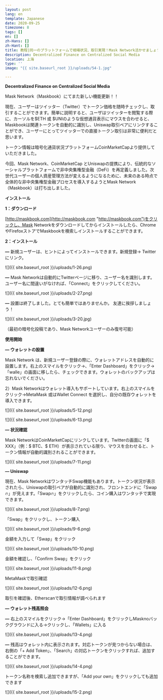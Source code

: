 ```yaml
---
layout: post
lang: en
template: Japanese
date: 2020-09-25
timezone: 8
tags: []
en: []
zh-Hans: []
zh-Hant: []
title: 教程|同一のプラットフォームで相場状況、取引実現！Mask Network活かせましょう！
description: Decentralized Finance on Centralized Social Media
location: 上海
type: ''
image: "{{ site.baseurl_root }}/uploads/54-1.jpg"

---
```

**Decentralized Finance on Centralized Social Media**

Mask Network（Maskbook）にてまた新しい機能更新！！

現在、ユーザーはツイッター（Twitter）でトークン価格を随時チェックし、取引することができます。簡単に説明すると、ユーザはツイッターを閲覧する際に、カーソルを$ETH 或 $UNIのような仮想通貨表示にマウスを合わせると、Maskbookは関連トークンを自動的に識別し、Uniswap取引ペアにリンクすることができ、ユーザーにとってツイッターでの直接トークン取引は非常に便利だと思います。

トークン情報は暗号化通貨状況プラットフォームCoinMarketCapより提供していただきました。

今回、Mask Network、CoinMarketCap とUniswapの提携により、伝統的なソーシャルプラットフォームで非中央集権型金融（DeFi）を再定義しました。次世代ユーザーの個人資産管理方法が変えるようになるために、未来のある時点で全体的な非中央集権型金融プロセスを導入するようとMask Network（Maskbook）は打ち出しました。

**インストール**

**1：ダウンロード**

[http://maskbook.com](http://maskbook.com "http://maskbook.com")をクリックし、Mask Networkをダウンロードしてからインストールしたら、ChromeやFirefoxストアでMaskbookを検索しインストールすることができます。

**2：インストール**

**—** 新規ユーザーは、ヒントによってインストールできます。新規登録-> Twitterにリンク。

![]({{ site.baseurl_root }}/uploads/1-26.png)

**—** Mask Networkは自動的にTwitterページに移り、ユーザー名を識別します。ユーザー名に間違いがなければ、「Connect」をクリックしてください。

![]({{ site.baseurl_root }}/uploads/2-27.png)

**—** 設置は終了しました。とても簡単ではありませんか。 友達に挨拶しましょう！

![]({{ site.baseurl_root }}/uploads/3-20.jpg)

（最初の暗号化投稿であり、Mask Networkユーザーのみ復号可能）

**使用開始**

**— ウォレットの設置**

Mask Network は、新規ユーザー登録の際に、ウォレットアドレスを自動的に設置します。右上のスマイルをクリック->、「Enter Dashboard」をクリック->「walle」の画面に移したら、チェックできます。ウォレットのバックアップは忘れないでください。

2）Mask Networkはウォレット導入もサポートしています。右上のスマイルをクリック->MetaMask 或はWallet Connect を選択し、自分の既存ウォレットを導入できます。

![]({{ site.baseurl_root }}/uploads/5-12.png)

![]({{ site.baseurl_root }}/uploads/6-13.png)

**— 状況確認**

Mask NetworkはCoinMarketCapにリンクしています。Twitterの画面に「$ XXX」（例：$ BTC、$ ETH）が表示されている限り、マウスを合わせると、トークン情報が自動的識別されることができます。

![]({{ site.baseurl_root }}/uploads/7-11.png)

**— Uniswap**

現在、Mask NetworkはワンタッチSwap機能もあります。トークン状況が表示されたら、Uniswapの取引ペアが自動的に識別され、フロントエンドに「Swap🔥」が見えます。「Swap🔥」をクリックしたら、コイン購入はワンタッチで実現できます。

![]({{ site.baseurl_root }}/uploads/8-7.png)

「Swap」をクリックし、トークン購入

![]({{ site.baseurl_root }}/uploads/9-6.png)

金額を入力して「Swap」をクリック

![]({{ site.baseurl_root }}/uploads/10-10.png)

金額を確認し、「Confirm Swap」をクリック

![]({{ site.baseurl_root }}/uploads/11-8.png)

MetaMaskで取引確認

![]({{ site.baseurl_root }}/uploads/12-6.png)

取引を確認後、Etherscanで取引情報が調べられます

**— ウォレット残高照会**

**—** 右上のスマイルをクリック->「Enter Dashboard」をクリックしMasknoバックグラウンドに入る->クリックし、「Wallets」に入る

![]({{ site.baseurl_root }}/uploads/13-4.png)

**—** 残高はウォレット内に表示されます。対応トークンが見つからない場合は、右側の「+ Add Token」、「Search」の対応トークンをクリックすれば、追加することができます。

![]({{ site.baseurl_root }}/uploads/14-4.png)

トークン名称を検索し追加できますが、「Add your own」をクリックしても追加できます

![]({{ site.baseurl_root }}/uploads/15-2.png)